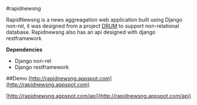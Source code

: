 #rapidnewsng

RapidNewsng is a news aggreagation web application built using Django non-rel, it was designed from a project [DRUM](https://github.com/stephenmcd/drum) to support non-relational database. Rapidnewsng also has an api designed with django restframework


**Dependencies**
- Django non-rel
- Django restframework


##Demo
[http://rapidnewsng.appspot.com](http://rapidnewsng.appspot.com)

[http://rapidnewsng.appspot.com/api](http://rapidnewsng.appspot.com/api)

